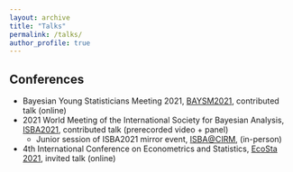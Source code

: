 ```yaml
---
layout: archive
title: "Talks"
permalink: /talks/
author_profile: true
---
```


Conferences
---
* Bayesian Young Statisticians Meeting 2021, [BAYSM2021](https://events.stat.uconn.edu/BAYSM2021/), contributed talk (online)
* 2021 World Meeting of the International Society for Bayesian Analysis, [ISBA2021](https://events.stat.uconn.edu/ISBA2021/), contributed talk (prerecorded video + panel)
  * Junior session of ISBA2021 mirror event, [ISBA@CIRM](https://sites.google.com/view/isba-at-cirm/home), (in-person)
* 4th International Conference on Econometrics and Statistics, [EcoSta 2021](http://www.cmstatistics.org/EcoSta2021/), invited talk (online)
